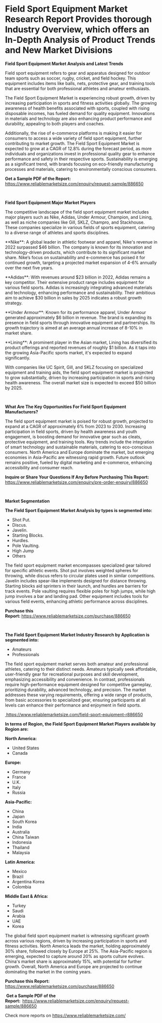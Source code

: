 <p><h1>Field Sport Equipment Market Research Report Provides thorough Industry Overview, which offers an In-Depth Analysis of Product Trends and New Market Divisions</h1></p><p><strong>Field Sport Equipment Market Analysis and Latest Trends</strong></p>
<p><p>Field sport equipment refers to gear and apparatus designed for outdoor team sports such as soccer, rugby, cricket, and field hockey. This equipment includes items like balls, nets, protective gear, and training tools that are essential for both professional athletes and amateur enthusiasts. </p><p>The Field Sport Equipment Market is experiencing robust growth, driven by increasing participation in sports and fitness activities globally. The growing awareness of health benefits associated with sports, coupled with rising disposable incomes, has fueled demand for quality equipment. Innovations in materials and technology are also enhancing product performance and durability, appealing to both players and coaches.</p><p>Additionally, the rise of e-commerce platforms is making it easier for consumers to access a wide variety of field sport equipment, further contributing to market growth. The Field Sport Equipment Market is expected to grow at a CAGR of 12.8% during the forecast period, as more individuals and organizations invest in professional quality gear to enhance performance and safety in their respective sports. Sustainability is emerging as a significant trend, with brands focusing on eco-friendly manufacturing processes and materials, catering to environmentally conscious consumers.</p></p>
<p><strong>Get a Sample PDF of the Report:&nbsp;</strong> <a href="https://www.reliablemarketsize.com/enquiry/request-sample/886650?utm_campaign=2445&utm_medium=2&utm_source=Github&utm_content=ia&utm_term=04042025&utm_id=field-sport-equipment">https://www.reliablemarketsize.com/enquiry/request-sample/886650</a></p>
<p>&nbsp;</p>
<p><strong>Field Sport Equipment Major Market Players</strong></p>
<p><p>The competitive landscape of the field sport equipment market includes major players such as Nike, Adidas, Under Armour, Champion, and Lining, as well as niche companies like Gill, SKLZ, Champro, and Stackhouse. These companies specialize in various fields of sports equipment, catering to a diverse range of athletes and sports disciplines.</p><p>**Nike**: A global leader in athletic footwear and apparel, Nike's revenue in 2022 surpassed $46 billion. The company is known for its innovation and technology-driven products, which contribute to its significant market share. Nike’s focus on sustainability and e-commerce has poised it for continued growth, targeting a projected market expansion of 4-6% annually over the next five years.</p><p>**Adidas**: With revenues around $23 billion in 2022, Adidas remains a key competitor. Their extensive product range includes equipment for various field sports. Adidas is increasingly integrating advanced materials and technology, enhancing performance and sustainability. Their ambitious aim to achieve $30 billion in sales by 2025 indicates a robust growth strategy.</p><p>**Under Armour**: Known for its performance apparel, Under Armour generated approximately $6 billion in revenue. The brand is expanding its presence in field sports through innovative equipment and partnerships. Its growth trajectory is aimed at an average annual increase of 8-10% in market share.</p><p>**Lining**: A prominent player in the Asian market, Lining has diversified its product offerings and reported revenues of roughly $1 billion. As it taps into the growing Asia-Pacific sports market, it's expected to expand significantly.</p><p>With companies like UC Spirit, Gill, and SKLZ focusing on specialized equipment and training aids, the field sport equipment market is projected to grow substantially, driven by increasing participation in sports and rising health awareness. The overall market size is expected to exceed $50 billion by 2025.</p></p>
<p>&nbsp;</p>
<p><strong>What Are The Key Opportunities For Field Sport Equipment Manufacturers?</strong></p>
<p><p>The field sport equipment market is poised for robust growth, projected to expand at a CAGR of approximately 6% from 2023 to 2030. Increasing participation in field sports, driven by health awareness and youth engagement, is boosting demand for innovative gear such as cleats, protective equipment, and training tools. Key trends include the integration of smart technology and sustainable materials, catering to eco-conscious consumers. North America and Europe dominate the market, but emerging economies in Asia-Pacific are witnessing rapid growth. Future outlook remains positive, fueled by digital marketing and e-commerce, enhancing accessibility and consumer reach.</p></p>
<p><strong>Inquire or Share Your Questions If Any Before Purchasing This Report:</strong> <a href="https://www.reliablemarketsize.com/enquiry/pre-order-enquiry/886650?utm_campaign=2445&utm_medium=2&utm_source=Github&utm_content=ia&utm_term=04042025&utm_id=field-sport-equipment">https://www.reliablemarketsize.com/enquiry/pre-order-enquiry/886650</a></p>
<p>&nbsp;</p>
<p><strong>Market Segmentation</strong></p>
<p><strong>The Field Sport Equipment Market Analysis by types is segmented into:</strong></p>
<p><ul><li>Shot Put.</li><li>Discus.</li><li>Javelin.</li><li>Starting Blocks.</li><li>Hurdles.</li><li>Pole Vaulting.</li><li>High Jump</li><li>Others</li></ul></p>
<p><p>The field sport equipment market encompasses specialized gear tailored for specific athletic events. Shot put involves weighted spheres for throwing, while discus refers to circular plates used in similar competitions. Javelin includes spear-like implements designed for distance throwing. Starting blocks aid sprinters in their launch, and hurdles are barriers for track events. Pole vaulting requires flexible poles for high jumps, while high jump involves a bar and landing pad. Other equipment includes tools for various field events, enhancing athletic performance across disciplines.</p></p>
<p><strong>Purchase this Report:&nbsp;</strong><a href="https://www.reliablemarketsize.com/purchase/886650?utm_campaign=2445&utm_medium=2&utm_source=Github&utm_content=ia&utm_term=04042025&utm_id=field-sport-equipment">https://www.reliablemarketsize.com/purchase/886650</a></p>
<p>&nbsp;</p>
<p><strong>The Field Sport Equipment Market Industry Research by Application is segmented into:</strong></p>
<p><ul><li>Amateurs</li><li>Professionals</li></ul></p>
<p><p>The field sport equipment market serves both amateur and professional athletes, catering to their distinct needs. Amateurs typically seek affordable, user-friendly gear for recreational purposes and skill development, emphasizing accessibility and convenience. In contrast, professionals require high-performance equipment designed for competitive gameplay, prioritizing durability, advanced technology, and precision. The market addresses these varying requirements, offering a wide range of products, from basic accessories to specialized gear, ensuring participants at all levels can enhance their performance and enjoyment in field sports.</p></p>
<p><a href="https://www.reliablemarketsize.com/field-sport-equipment-r886650?utm_campaign=2445&utm_medium=2&utm_source=Github&utm_content=ia&utm_term=04042025&utm_id=field-sport-equipment">&nbsp;https://www.reliablemarketsize.com/field-sport-equipment-r886650</a></p>
<p><strong>In terms of Region, the Field Sport Equipment Market Players available by Region are:</strong></p>
<p>
    <p> <strong> North America: </strong>
        <ul>
            <li>United States</li>
            <li>Canada</li>
        </ul>
        </p> 
    <p> <strong> Europe: </strong>
        <ul>
            <li>Germany</li>
            <li>France</li>
            <li>U.K.</li>
            <li>Italy</li>
            <li>Russia</li>
        </ul>
        </p> 
    <p> <strong> Asia-Pacific: </strong>
        <ul>
            <li>China</li>
            <li>Japan</li>
            <li>South Korea</li>
            <li>India</li>
            <li>Australia</li>
            <li>China Taiwan</li>
            <li>Indonesia</li>
            <li>Thailand</li>
            <li>Malaysia</li>
        </ul>
        </p> 
    <p> <strong> Latin America: </strong>
        <ul>
            <li>Mexico</li>
            <li>Brazil</li>
            <li>Argentina Korea</li>
            <li>Colombia</li>
        </ul>
        </p> 
    <p> <strong> Middle East & Africa: </strong>
        <ul>
            <li>Turkey</li>
            <li>Saudi</li>
            <li>Arabia</li>
            <li>UAE</li>
            <li>Korea</li>
        </ul>
    </p>
    </p>
<p><p>The global field sport equipment market is witnessing significant growth across various regions, driven by increasing participation in sports and fitness activities. North America leads the market, holding approximately 30% share, followed closely by Europe at 25%. The Asia-Pacific region is emerging, expected to capture around 20% as sports culture evolves. China's market share is approximately 15%, with potential for further growth. Overall, North America and Europe are projected to continue dominating the market in the coming years.</p></p>
<p><strong>Purchase this Report: </strong><a href="https://www.reliablemarketsize.com/purchase/886650?utm_campaign=2445&utm_medium=2&utm_source=Github&utm_content=ia&utm_term=04042025&utm_id=field-sport-equipment">https://www.reliablemarketsize.com/purchase/886650</a></p>
<p>&nbsp;<strong>Get a Sample PDF of the Report:&nbsp;&nbsp;</strong><a href="https://www.reliablemarketsize.com/enquiry/request-sample/886650?utm_campaign=2445&utm_medium=2&utm_source=Github&utm_content=ia&utm_term=04042025&utm_id=field-sport-equipment">https://www.reliablemarketsize.com/enquiry/request-sample/886650</a></p>
<p><strong></strong></p>
<p>Check more reports on <a href="https://www.reliablemarketsize.com/?utm_campaign=2445&utm_medium=2&utm_source=Github&utm_content=ia&utm_term=04042025&utm_id=field-sport-equipment">https://www.reliablemarketsize.com/</a></p>